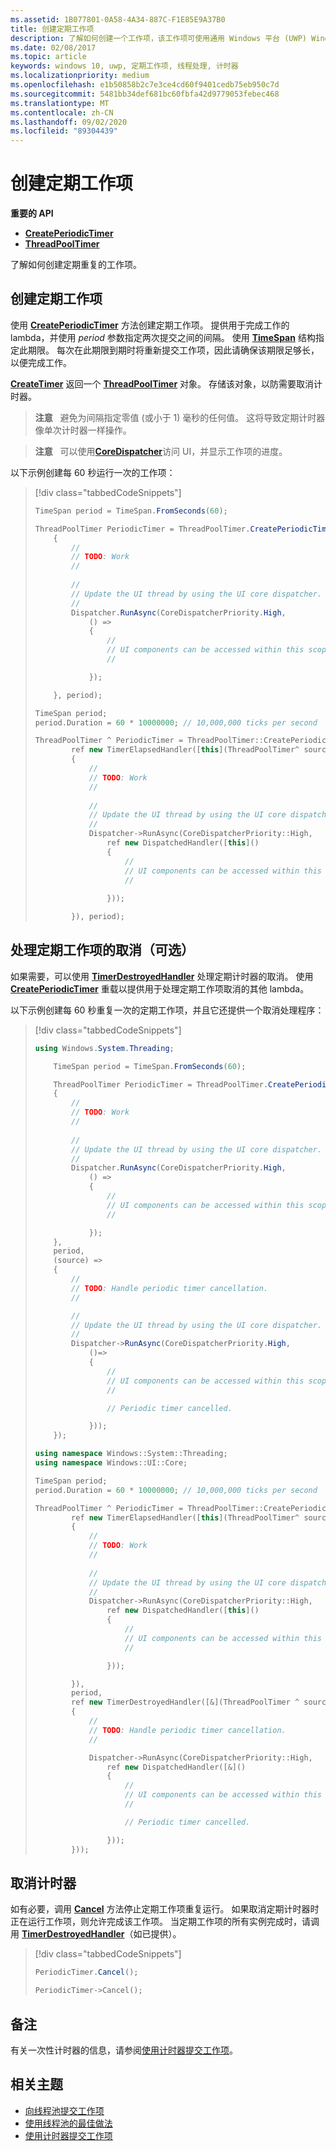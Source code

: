 ```yaml
---
ms.assetid: 1B077801-0A58-4A34-887C-F1E85E9A37B0
title: 创建定期工作项
description: 了解如何创建一个工作项，该工作项可使用通用 Windows 平台 (UWP) Windows.system.threading.threadpooltimer API 的 CreatePeriodicTimer 方法定期重复。
ms.date: 02/08/2017
ms.topic: article
keywords: windows 10, uwp, 定期工作项, 线程处理, 计时器
ms.localizationpriority: medium
ms.openlocfilehash: e1b50858b2c7e3ce4cd60f9401cedb75eb950c7d
ms.sourcegitcommit: 5481bb34def681bc60fbfa42d9779053febec468
ms.translationtype: MT
ms.contentlocale: zh-CN
ms.lasthandoff: 09/02/2020
ms.locfileid: "89304439"
---
```

# <a name="create-a-periodic-work-item"></a>创建定期工作项


<b>重要的 API</b>

-   [**CreatePeriodicTimer**](/uwp/api/windows.system.threading.threadpooltimer.createperiodictimer)
-   [**ThreadPoolTimer**](/uwp/api/Windows.System.Threading.ThreadPoolTimer)

了解如何创建定期重复的工作项。

## <a name="create-the-periodic-work-item"></a>创建定期工作项

使用 [**CreatePeriodicTimer**](/uwp/api/windows.system.threading.threadpooltimer.createperiodictimer) 方法创建定期工作项。 提供用于完成工作的 lambda，并使用 *period* 参数指定两次提交之间的间隔。 使用 [**TimeSpan**](/uwp/api/Windows.Foundation.TimeSpan) 结构指定此期限。 每次在此期限到期时将重新提交工作项，因此请确保该期限足够长，以便完成工作。

[**CreateTimer**](/uwp/api/windows.system.threading.threadpooltimer.createtimer) 返回一个 [**ThreadPoolTimer**](/uwp/api/Windows.System.Threading.ThreadPoolTimer) 对象。 存储该对象，以防需要取消计时器。

> **注意**   避免为间隔指定零值 (或小于 1) 毫秒的任何值。 这将导致定期计时器像单次计时器一样操作。

> **注意**   可以使用[**CoreDispatcher**](/uwp/api/windows.ui.core.coredispatcher.runasync)访问 UI，并显示工作项的进度。

以下示例创建每 60 秒运行一次的工作项：

> [!div class="tabbedCodeSnippets"]
> ```csharp
> TimeSpan period = TimeSpan.FromSeconds(60);
>
> ThreadPoolTimer PeriodicTimer = ThreadPoolTimer.CreatePeriodicTimer((source) =>
>     {
>         //
>         // TODO: Work
>         //
>         
>         //
>         // Update the UI thread by using the UI core dispatcher.
>         //
>         Dispatcher.RunAsync(CoreDispatcherPriority.High,
>             () =>
>             {
>                 //
>                 // UI components can be accessed within this scope.
>                 //
>
>             });
>
>     }, period);
> ```
> ``` cpp
> TimeSpan period;
> period.Duration = 60 * 10000000; // 10,000,000 ticks per second
>
> ThreadPoolTimer ^ PeriodicTimer = ThreadPoolTimer::CreatePeriodicTimer(
>         ref new TimerElapsedHandler([this](ThreadPoolTimer^ source)
>         {
>             //
>             // TODO: Work
>             //
>             
>             //
>             // Update the UI thread by using the UI core dispatcher.
>             //
>             Dispatcher->RunAsync(CoreDispatcherPriority::High,
>                 ref new DispatchedHandler([this]()
>                 {
>                     //
>                     // UI components can be accessed within this scope.
>                     //
>                         
>                 }));
>
>         }), period);
> ```

## <a name="handle-cancellation-of-the-periodic-work-item-optional"></a>处理定期工作项的取消（可选）

如果需要，可以使用 [**TimerDestroyedHandler**](/uwp/api/windows.system.threading.timerdestroyedhandler) 处理定期计时器的取消。 使用 [**CreatePeriodicTimer**](/uwp/api/windows.system.threading.threadpooltimer.createperiodictimer) 重载以提供用于处理定期工作项取消的其他 lambda。

以下示例创建每 60 秒重复一次的定期工作项，并且它还提供一个取消处理程序：

> [!div class="tabbedCodeSnippets"]
> ``` csharp
> using Windows.System.Threading;
>
>     TimeSpan period = TimeSpan.FromSeconds(60);
>
>     ThreadPoolTimer PeriodicTimer = ThreadPoolTimer.CreatePeriodicTimer((source) =>
>     {
>         //
>         // TODO: Work
>         //
>         
>         //
>         // Update the UI thread by using the UI core dispatcher.
>         //
>         Dispatcher.RunAsync(CoreDispatcherPriority.High,
>             () =>
>             {
>                 //
>                 // UI components can be accessed within this scope.
>                 //
>
>             });
>     },
>     period,
>     (source) =>
>     {
>         //
>         // TODO: Handle periodic timer cancellation.
>         //
>
>         //
>         // Update the UI thread by using the UI core dispatcher.
>         //
>         Dispatcher->RunAsync(CoreDispatcherPriority.High,
>             ()=>
>             {
>                 //
>                 // UI components can be accessed within this scope.
>                 //                 
>
>                 // Periodic timer cancelled.
>
>             }));
>     });
> ```
> ``` cpp
> using namespace Windows::System::Threading;
> using namespace Windows::UI::Core;
>
> TimeSpan period;
> period.Duration = 60 * 10000000; // 10,000,000 ticks per second
>
> ThreadPoolTimer ^ PeriodicTimer = ThreadPoolTimer::CreatePeriodicTimer(
>         ref new TimerElapsedHandler([this](ThreadPoolTimer^ source)
>         {
>             //
>             // TODO: Work
>             //
>                 
>             //
>             // Update the UI thread by using the UI core dispatcher.
>             //
>             Dispatcher->RunAsync(CoreDispatcherPriority::High,
>                 ref new DispatchedHandler([this]()
>                 {
>                     //
>                     // UI components can be accessed within this scope.
>                     //
>
>                 }));
>
>         }),
>         period,
>         ref new TimerDestroyedHandler([&](ThreadPoolTimer ^ source)
>         {
>             //
>             // TODO: Handle periodic timer cancellation.
>             //
>
>             Dispatcher->RunAsync(CoreDispatcherPriority::High,
>                 ref new DispatchedHandler([&]()
>                 {
>                     //
>                     // UI components can be accessed within this scope.
>                     //
>
>                     // Periodic timer cancelled.
>
>                 }));
>         }));
> ```

## <a name="cancel-the-timer"></a>取消计时器

如有必要，调用 [**Cancel**](/uwp/api/windows.system.threading.threadpooltimer.cancel) 方法停止定期工作项重复运行。 如果取消定期计时器时正在运行工作项，则允许完成该工作项。 当定期工作项的所有实例完成时，请调用 [**TimerDestroyedHandler**](/uwp/api/windows.system.threading.timerdestroyedhandler)（如已提供）。

> [!div class="tabbedCodeSnippets"]
> ``` csharp
> PeriodicTimer.Cancel();
> ```
> ``` cpp
> PeriodicTimer->Cancel();
> ```

## <a name="remarks"></a>备注

有关一次性计时器的信息，请参阅[使用计时器提交工作项](use-a-timer-to-submit-a-work-item.md)。

## <a name="related-topics"></a>相关主题

* [向线程池提交工作项](submit-a-work-item-to-the-thread-pool.md)
* [使用线程池的最佳做法](best-practices-for-using-the-thread-pool.md)
* [使用计时器提交工作项](use-a-timer-to-submit-a-work-item.md)
 